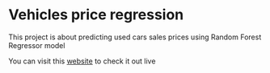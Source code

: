 # Vehicles price regression
This project is about predicting used cars sales prices using Random Forest Regressor model

You can visit this [website](http://alis-estimator.com) to check it out live
